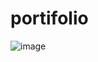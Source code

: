 # portifolio
![image](https://user-images.githubusercontent.com/99214193/166816506-1a82d49d-661b-46b4-90bb-868551f91b98.png)
